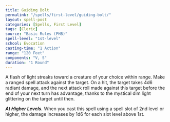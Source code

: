 ```yaml
---
title: Guiding Bolt
permalink: "/spells/first-level/guiding-bolt/"
layout: spell-post
categories: [Spells, First Level]
tags: [Cleric]
source: "Basic Rules (PHB)"
spell-level: "1st-level"
school: Evocation
casting-time: "1 Action"
range: "120 Feet"
components: "V, S"
duration: "1 Round"
---
```


A flash of light streaks toward a creature of your choice within range. Make a ranged spell attack against the target. On a hit, the target takes 4d6 radiant damage, and the next attack roll made against this target before the end of your next turn has advantage, thanks to the mystical dim light glittering on the target until then.

***At Higher Levels.*** When you cast this spell using a spell slot of 2nd level or higher, the damage increases by 1d6 for each slot level above 1st.